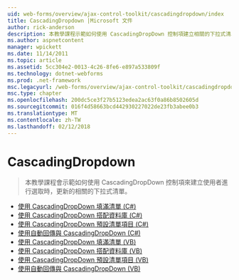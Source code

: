 ```yaml
---
uid: web-forms/overview/ajax-control-toolkit/cascadingdropdown/index
title: CascadingDropdown |Microsoft 文件
author: rick-anderson
description: 本教學課程示範如何使用 CascadingDropDown 控制項建立相關的下拉式清單列出該更新，當使用者進行選取。
ms.author: aspnetcontent
manager: wpickett
ms.date: 11/14/2011
ms.topic: article
ms.assetid: 5cc304e2-0013-4c26-8fe6-e897a533809f
ms.technology: dotnet-webforms
ms.prod: .net-framework
msc.legacyurl: /web-forms/overview/ajax-control-toolkit/cascadingdropdown
msc.type: chapter
ms.openlocfilehash: 200dc5ce3f27b5123edea2ac63f0a86b8502605d
ms.sourcegitcommit: 016f4d58663bcd442930227022de23fb3abee0b3
ms.translationtype: MT
ms.contentlocale: zh-TW
ms.lasthandoff: 02/12/2018
---
```

<a name="cascadingdropdown"></a>CascadingDropdown
====================
> 本教學課程會示範如何使用 CascadingDropDown 控制項來建立使用者進行選取時，更新的相關的下拉式清單。


- [使用 CascadingDropDown 填滿清單 (C#)](filling-a-list-using-cascadingdropdown-cs.md)
- [使用 CascadingDropDown 搭配資料庫 (C#)](using-cascadingdropdown-with-a-database-cs.md)
- [使用 CascadingDropDown 預設清單項目 (C#)](presetting-list-entries-with-cascadingdropdown-cs.md)
- [使用自動回傳與 CascadingDropDown (C#)](using-auto-postback-with-cascadingdropdown-cs.md)
- [使用 CascadingDropDown 填滿清單 (VB)](filling-a-list-using-cascadingdropdown-vb.md)
- [使用 CascadingDropDown 搭配資料庫 (VB)](using-cascadingdropdown-with-a-database-vb.md)
- [使用 CascadingDropDown 預設清單項目 (VB)](presetting-list-entries-with-cascadingdropdown-vb.md)
- [使用自動回傳與 CascadingDropDown (VB)](using-auto-postback-with-cascadingdropdown-vb.md)
